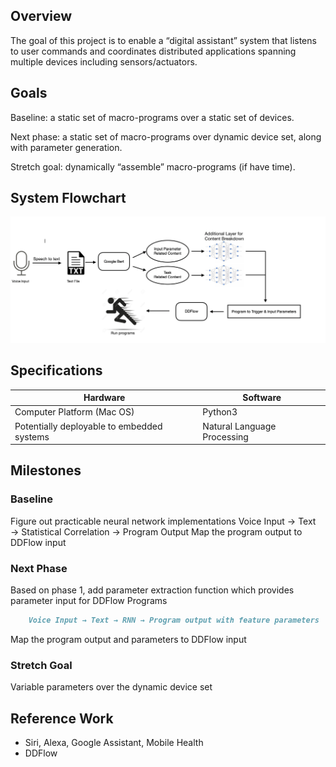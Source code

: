 
## Overview

The goal of this project is to enable a “digital assistant” system that listens to user commands and coordinates distributed applications spanning multiple devices including sensors/actuators.

## Goals

Baseline: a static set of macro-programs over a static set of devices.

Next phase: a static set of macro-programs over dynamic device set, along with parameter generation.

Stretch goal: dynamically “assemble” macro-programs (if have time).


## System Flowchart

![Flowchart](flowchart.png)


## Specifications

| Hardware                                  | Software                      |
| -------                                   | --------                      |
|Computer Platform (Mac OS)                 | Python3                       |
|Potentially deployable to embedded systems | Natural Language Processing   |

## Milestones

### Baseline

Figure out practicable neural network implementations
    Voice Input → Text → Statistical Correlation → Program Output
Map the program output to DDFlow input

### Next Phase

Based on phase 1, add parameter extraction function which provides parameter input for DDFlow Programs
```markdown
    Voice Input → Text → RNN → Program output with feature parameters 
```
Map the program output and parameters to DDFlow input

### Stretch Goal

Variable parameters over the dynamic device set


## Reference Work
* Siri, Alexa, Google Assistant, Mobile Health
* DDFlow
